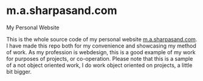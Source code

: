 m.a.sharpasand.com
==================

My Personal Website

This is the whole source code of my personal website [m.a.sharpasand.com](http://m.a.sharpasand.com/).
I have made this repo both for my convenience and showcasing my method of work.
As my profession is webdesign, this is a good example of my work for purposes of projects, or co-operation.
Please note that this is a sample of a not object oriented work, I do work object oriented on projects, a little bit bigger.